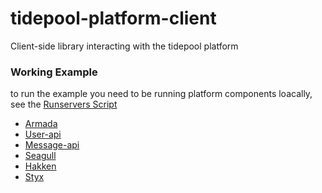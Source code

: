 tidepool-platform-client
===============

Client-side library interacting with the tidepool platform


### Working Example

to run the example you need to be running platform components loacally, see the  [Runservers Script](https://github.com/tidepool-org/tools)

- [Armada](https://github.com/tidepool-org/armada)
- [User-api](https://github.com/tidepool-org/user-api)
- [Message-api](https://github.com/tidepool-org/message-api)
- [Seagull](https://github.com/tidepool-org/seagull)
- [Hakken](https://github.com/tidepool-org/hakken)
- [Styx](https://github.com/tidepool-org/styx)
